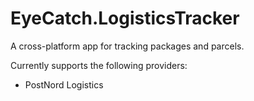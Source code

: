 EyeCatch.LogisticsTracker
=========================
A cross-platform app for tracking packages and parcels.

Currently supports the following providers:

- PostNord Logistics
